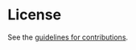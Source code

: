 # License

See the
[guidelines for contributions](https://github.com/trustoverip/tswg-cesr-proof-specification/blob/main/CONTRIBUTING.md).
